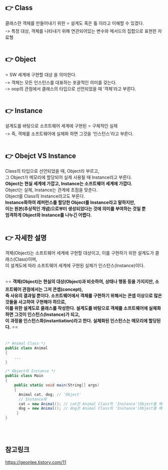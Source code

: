 ## 👉 Class<br>
클래스란 객체를 만들어내기 위한 ⭐ 설계도 혹은 틀 이라고 이해할 수 있겠다.<br>
-> 특정 대상, 객체를 나타내기 위해 연관되어있는 변수와 메서드의 집합으로 표현한 자료형<br>
<br>

## 👉 Object<br>
⭐ SW 세계에 구현할 대상 을 의미한다.<br>
-> 객체는 모든 인스턴스를 대표하는 포괄적인 의미를 갖는다.<br>
-> oop의 관점에서 클래스의 타입으로 선언되었을 때 ‘객체’라고 부른다.<br>
<br>

## 👉 Instance<br>
설계도를 바탕으로 소프트웨어 세계에 구현된 ⭐ 구체적인 실체<br>
-> 즉, 객체를 소프트웨어에 실체화 하면 그것을 ‘인스턴스’라고 부른다.<br>
<br>

## 👉 Obejct VS Instance<br>
Class의 타입으로 선언되었을 때, Object라 부르고,<br>
그 Object가 메모리에 할당되어 실제 사용될 때 Instance라고 부른다.<br>
**Object는 현실 세계에 가깝고, Instance는 소프트웨어 세계에 가깝다.**<br>
Object는 실체, Instance는 관계에 초점을 맞춘다.<br>
Object를 Class의 Instance라고도 부른다.<br>
**Instance화하여 레퍼런스를 할당한 Object를 Instance라고 말하지만,<br>
이는 원본(추상적인 개념)으로부터 생성되었다는 것에 의미를 부여하는 것일 뿐<br>
엄격하게 Object와 Instance를 나누긴 어렵다.**<br>
<br>

## 👉 자세한 설명<br>
객체(Object)는 소프트웨어 세계에 구현할 대상이고, 이를 구현하기 위한 설계도가 클래스(Class)이며,<br>
이 설계도에 따라 소프트웨어 세계에 구현된 실체가 인스턴스(Instance)이다.<br>
<br>

⭐⭐ **객체(Object)는 현실의 대상(Object)과 비슷하여, 상태나 행동 등을 가지지만, 소프트웨어 관점에서는 그저 콘셉(concept),<br>
즉 사유의 결과일 뿐이다. 소프트웨어에서 객체를 구현하기 위해서는 콘셉 이상으로 많은 것들을 사고하여 구현해야 하므로,<br>
이를 위한 설계도로 클래스를 작성한다. 설계도를 바탕으로 객체를 소프트웨어에 실체화 하면 그것이 인스턴스(Instance)가 되고,<br>
이 과정을 인스턴스화(instantiation)라고 한다. 실체화된 인스턴스는 메모리에 할당된다.** ⭐⭐<br>
<br>

```c#
/* Animal Class */
public class Animal 
{
    ...
}

/* Object와 Instance */
public class Main 
{
    public static void main(String[] args) 
    {
      Animal cat, dog; // 'Object'
      // Instance화
      cat = new Animal(); // cat은 Animal Class의 'Instance'(Object를 메모리에 할당)
      dog = new Animal(); // dog은 Animal Class의 'Instance'(Object를 메모리에 할당)
     }
}

```
<br>
<br>

## 참고링크
https://geonlee.tistory.com/11 <br>
